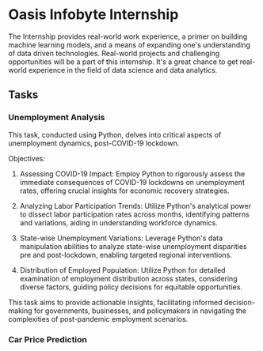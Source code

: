 # Oasis Infobyte Internship

The Internship provides real-world work experience, a primer on building machine learning models, and a means of expanding one's understanding of data driven technologies. Real-world projects and challenging opportunities will be a part of this internship. It's a great chance to get real-world experience in the field of data science and data analytics.

## Tasks

### Unemployment Analysis

This task, conducted using Python, delves into critical aspects of unemployment dynamics, post-COVID-19 lockdown.

Objectives:

1. Assessing COVID-19 Impact:
Employ Python to rigorously assess the immediate consequences of COVID-19 lockdowns on unemployment rates, offering crucial insights for economic recovery strategies.

2. Analyzing Labor Participation Trends:
Utilize Python's analytical power to dissect labor participation rates across months, identifying patterns and variations, aiding in understanding workforce dynamics.

3. State-wise Unemployment Variations:
Leverage Python's data manipulation abilities to analyze state-wise unemployment disparities pre and post-lockdown, enabling targeted regional interventions.

4. Distribution of Employed Population:
Utilize Python for detailed examination of employment distribution across states, considering diverse factors, guiding policy decisions for equitable opportunities.

This task aims to provide actionable insights, facilitating informed decision-making for governments, businesses, and policymakers in navigating the complexities of post-pandemic employment scenarios.

### Car Price Prediction



